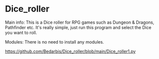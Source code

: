 # Dice_roller
Main info:
This is a Dice roller for RPG games such as Dungeon & Dragons, Pathfinder etc. It's really simple, just run this program and select the Dice you want to roll.



Modules:
There is no need to install any modules.

https://github.com/Bedarbis/Dice_roller/blob/main/Dice_roller1.py
